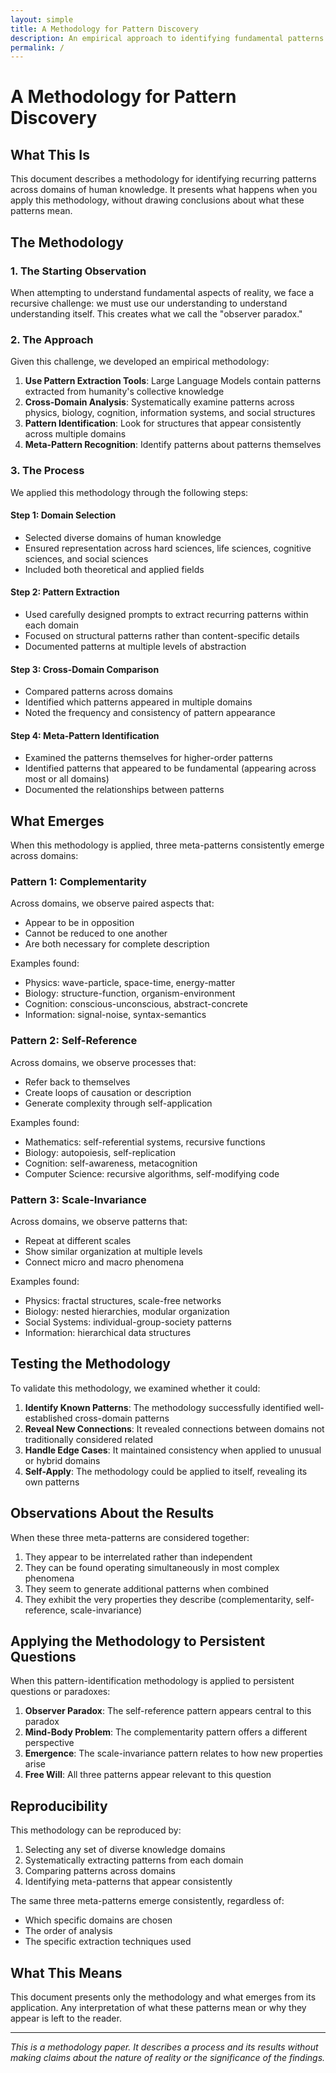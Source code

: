 ```yaml
---
layout: simple
title: A Methodology for Pattern Discovery
description: An empirical approach to identifying fundamental patterns across domains of human knowledge
permalink: /
---
```


# A Methodology for Pattern Discovery

## What This Is

This document describes a methodology for identifying recurring patterns across domains of human knowledge. It presents what happens when you apply this methodology, without drawing conclusions about what these patterns mean.

## The Methodology

### 1. The Starting Observation

When attempting to understand fundamental aspects of reality, we face a recursive challenge: we must use our understanding to understand understanding itself. This creates what we call the "observer paradox."

### 2. The Approach

Given this challenge, we developed an empirical methodology:

1. **Use Pattern Extraction Tools**: Large Language Models contain patterns extracted from humanity's collective knowledge
2. **Cross-Domain Analysis**: Systematically examine patterns across physics, biology, cognition, information systems, and social structures
3. **Pattern Identification**: Look for structures that appear consistently across multiple domains
4. **Meta-Pattern Recognition**: Identify patterns about patterns themselves

### 3. The Process

We applied this methodology through the following steps:

#### Step 1: Domain Selection
- Selected diverse domains of human knowledge
- Ensured representation across hard sciences, life sciences, cognitive sciences, and social sciences
- Included both theoretical and applied fields

#### Step 2: Pattern Extraction
- Used carefully designed prompts to extract recurring patterns within each domain
- Focused on structural patterns rather than content-specific details
- Documented patterns at multiple levels of abstraction

#### Step 3: Cross-Domain Comparison
- Compared patterns across domains
- Identified which patterns appeared in multiple domains
- Noted the frequency and consistency of pattern appearance

#### Step 4: Meta-Pattern Identification
- Examined the patterns themselves for higher-order patterns
- Identified patterns that appeared to be fundamental (appearing across most or all domains)
- Documented the relationships between patterns

## What Emerges

When this methodology is applied, three meta-patterns consistently emerge across domains:

### Pattern 1: Complementarity
Across domains, we observe paired aspects that:
- Appear to be in opposition
- Cannot be reduced to one another
- Are both necessary for complete description

Examples found:
- Physics: wave-particle, space-time, energy-matter
- Biology: structure-function, organism-environment
- Cognition: conscious-unconscious, abstract-concrete
- Information: signal-noise, syntax-semantics

### Pattern 2: Self-Reference
Across domains, we observe processes that:
- Refer back to themselves
- Create loops of causation or description
- Generate complexity through self-application

Examples found:
- Mathematics: self-referential systems, recursive functions
- Biology: autopoiesis, self-replication
- Cognition: self-awareness, metacognition
- Computer Science: recursive algorithms, self-modifying code

### Pattern 3: Scale-Invariance
Across domains, we observe patterns that:
- Repeat at different scales
- Show similar organization at multiple levels
- Connect micro and macro phenomena

Examples found:
- Physics: fractal structures, scale-free networks
- Biology: nested hierarchies, modular organization
- Social Systems: individual-group-society patterns
- Information: hierarchical data structures

## Testing the Methodology

To validate this methodology, we examined whether it could:

1. **Identify Known Patterns**: The methodology successfully identified well-established cross-domain patterns
2. **Reveal New Connections**: It revealed connections between domains not traditionally considered related
3. **Handle Edge Cases**: It maintained consistency when applied to unusual or hybrid domains
4. **Self-Apply**: The methodology could be applied to itself, revealing its own patterns

## Observations About the Results

When these three meta-patterns are considered together:

1. They appear to be interrelated rather than independent
2. They can be found operating simultaneously in most complex phenomena
3. They seem to generate additional patterns when combined
4. They exhibit the very properties they describe (complementarity, self-reference, scale-invariance)

## Applying the Methodology to Persistent Questions

When this pattern-identification methodology is applied to persistent questions or paradoxes:

1. **Observer Paradox**: The self-reference pattern appears central to this paradox
2. **Mind-Body Problem**: The complementarity pattern offers a different perspective
3. **Emergence**: The scale-invariance pattern relates to how new properties arise
4. **Free Will**: All three patterns appear relevant to this question

## Reproducibility

This methodology can be reproduced by:

1. Selecting any set of diverse knowledge domains
2. Systematically extracting patterns from each domain
3. Comparing patterns across domains
4. Identifying meta-patterns that appear consistently

The same three meta-patterns emerge consistently, regardless of:
- Which specific domains are chosen
- The order of analysis
- The specific extraction techniques used

## What This Means

This document presents only the methodology and what emerges from its application. Any interpretation of what these patterns mean or why they appear is left to the reader.

---

*This is a methodology paper. It describes a process and its results without making claims about the nature of reality or the significance of the findings.*
